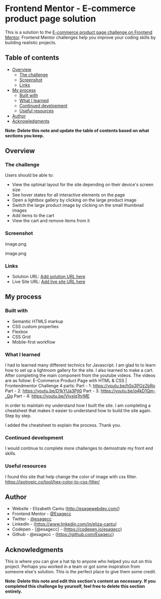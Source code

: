 # Frontend Mentor - E-commerce product page solution

This is a solution to the [E-commerce product page challenge on Frontend Mentor](https://www.frontendmentor.io/challenges/ecommerce-product-page-UPsZ9MJp6). Frontend Mentor challenges help you improve your coding skills by building realistic projects.

## Table of contents

- [Overview](#overview)
  - [The challenge](#the-challenge)
  - [Screenshot](#screenshot)
  - [Links](#links)
- [My process](#my-process)
  - [Built with](#built-with)
  - [What I learned](#what-i-learned)
  - [Continued development](#continued-development)
  - [Useful resources](#useful-resources)
- [Author](#author)
- [Acknowledgments](#acknowledgments)

**Note: Delete this note and update the table of contents based on what sections you keep.**

## Overview

### The challenge

Users should be able to:

- View the optimal layout for the site depending on their device's screen size
- See hover states for all interactive elements on the page
- Open a lightbox gallery by clicking on the large product image
- Switch the large product image by clicking on the small thumbnail images
- Add items to the cart
- View the cart and remove items from it

### Screenshot
image.png

image.png

### Links

- Solution URL: [Add solution URL here](https://your-solution-url.com)
- Live Site URL: [Add live site URL here](https://your-live-site-url.com)

## My process

### Built with

- Semantic HTML5 markup
- CSS custom properties
- Flexbox
- CSS Grid
- Mobile-first workflow


### What I learned

I had to learned many different technics for Javascript. I am glad to to learn how to set up a lightroom gallery for the site. I also learned to make a cart. After completing the main component from the youtube videos. The videos are as follow:
E-Commerce Product Page with HTML & CSS | Frontendmentor Challenge 4 parts:
Part - 1: https://youtu.be/hSs3POz2bRo
Part - 2: https://youtu.be/D1kYUa3Pjt0
Part - 3: https://youtu.be/q4kD1Qm-_Qg
Part - 4: https://youtu.be/Vjyxlq1hrME

in order to maintain my understand how I built the site. I am completing a cheatsheet that makes it easier to understand how to build the site again. Step by step. 

I added the cheatsheet to explain the process. Thank you. 

### Continued development

I would continue to complete more challenges to demostrate my front end skills. 

### Useful resources

I found this site that help change the color of image with css filter. https://isotropic.co/tool/hex-color-to-css-filter/ 

## Author

- Website - Elizabeth Cantu (http://esagewebdev.com/)
- Frontend Mentor - [@Esagecc](https://www.frontendmentor.io/profile/Esagecc)
- Twitter - [@esagecc](https://twitter.com/esagecc)
- LinkedIn - (https://www.linkedin.com/in/eliza-cantu)
- Codepen - [@esagecc] - (https://codepen.io/esagecc)
- Github - @esagecc - (https://github.com/Esagecc)

## Acknowledgments

This is where you can give a hat tip to anyone who helped you out on this project. Perhaps you worked in a team or got some inspiration from someone else's solution. This is the perfect place to give them some credit.

**Note: Delete this note and edit this section's content as necessary. If you completed this challenge by yourself, feel free to delete this section entirely.**

